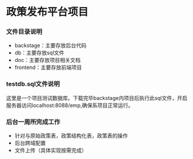 # 政策发布平台项目

### 文件目录说明
- backstage：主要存放后台代码
- db：主要存放sql文件
- doc：主要存放项目相关文档
- frontend：主要存放前端项目

### testdb.sql文件说明

这里是一个项目测试数据库。下载完毕backstage内项目后执行此sql文件，开启服务器访问localhost:8088/emp,确保系项目正常运行。

### 后台一周所完成工作
- 针对与原始政策表，政策结构化表，政策表的操作
- 后台跨域配置
- 文件上传（具体实现按需完成）
